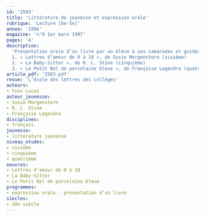 ```yaml
---
id: '2583'
title: 'Littérature de jeunesse et expression orale'
rubrique: 'Lecture [6e-5e]'
annee: '1996'
magazine: 'n°9 1er mars 1997'
pages: '4'
description: 
  'Présentation orale d’un livre par un élève à ses camarades et guides de préparation sur les titres suivants :
  1. « Lettres d’amour de 0 à 10 », de Susie Morgenstern (sixième)
  2. « La Baby-Sitter », de R. L. Stine (cinquième)
  3. « Le Petit Bol de porcelaine bleue », de Françoise Legendre (quatrième)'
article_pdf: '2583.pdf'
revue: 'L’école des lettres des collèges'
auteurs:
- Yves Lucas
auteur_jeunesse:
- Susie Morgenstern
- R. L. Stine
- Françoise Legendre
disciplines:
- français
jeunesse:
- littérature jeunesse
niveau_etudes:
- sixième
- cinquième
- quatrième
oeuvres:
- Lettres d’amour de 0 à 10
- La Baby-Sitter
- Le Petit Bol de porcelaine bleue
programmes:
- expression orale - présentation d’un livre
siecles:
- 20e siècle
---
```

